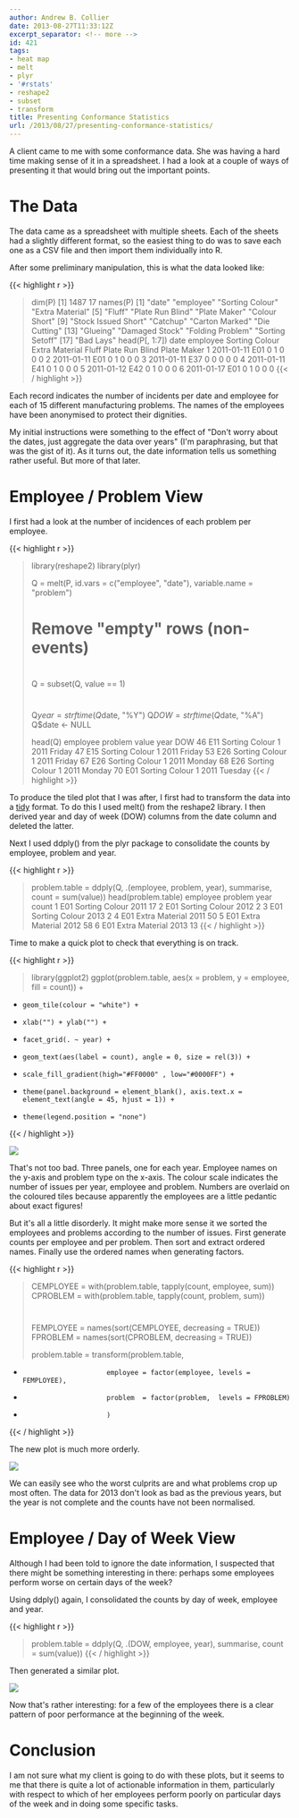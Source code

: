 ```yaml
---
author: Andrew B. Collier
date: 2013-08-27T11:33:12Z
excerpt_separator: <!-- more -->
id: 421
tags:
- heat map
- melt
- plyr
- '#rstats'
- reshape2
- subset
- transform
title: Presenting Conformance Statistics
url: /2013/08/27/presenting-conformance-statistics/
---
```


A client came to me with some conformance data. She was having a hard time making sense of it in a spreadsheet. I had a look at a couple of ways of presenting it that would bring out the important points.

# The Data

The data came as a spreadsheet with multiple sheets. Each of the sheets had a slightly different format, so the easiest thing to do was to save each one as a CSV file and then import them individually into R.

After some preliminary manipulation, this is what the data looked like:

{{< highlight r >}}
> dim(P)
[1] 1487   17
> names(P)
 [1] "date"               "employee"           "Sorting Colour"     "Extra Material"
 [5] "Fluff"              "Plate Run Blind"    "Plate Maker"        "Colour Short"
 [9] "Stock Issued Short" "Catchup"            "Carton Marked"      "Die Cutting"
[13] "Glueing"            "Damaged Stock"      "Folding Problem"    "Sorting Setoff"
[17] "Bad Lays"
> head(P[, 1:7])
        date employee Sorting Colour Extra Material Fluff Plate Run Blind Plate Maker
1 2011-01-11      E01              0              1     0               0           0
2 2011-01-11      E01              0              1     0               0           0
3 2011-01-11      E37              0              0     0               0           0
4 2011-01-11      E41              0              1     0               0           0
5 2011-01-12      E42              0              1     0               0           0
6 2011-01-17      E01              0              1     0               0           0
{{< / highlight >}}

Each record indicates the number of incidents per date and employee for each of 15 different manufacturing problems. The names of the employees have been anonymised to protect their dignities.

My initial instructions were something to the effect of "Don't worry about the dates, just aggregate the data over years" (I'm paraphrasing, but that was the gist of it). As it turns out, the date information tells us something rather useful. But more of that later.

# Employee / Problem View

I first had a look at the number of incidences of each problem per employee.

{{< highlight r >}}
 > library(reshape2)
> library(plyr)
>
> Q = melt(P, id.vars = c("employee", "date"), variable.name = "problem")
> #
> # Remove "empty" rows (non-events)
> #
> Q = subset(Q, value == 1)
> #
> Q$year = strftime(Q$date, "%Y")
> Q$DOW = strftime(Q$date, "%A")
> Q$date &lt;- NULL
>
> head(Q)
   employee        problem value year     DOW
46      E11 Sorting Colour     1 2011  Friday
47      E15 Sorting Colour     1 2011  Friday
53      E26 Sorting Colour     1 2011  Friday
67      E26 Sorting Colour     1 2011  Monday
68      E26 Sorting Colour     1 2011  Monday
70      E01 Sorting Colour     1 2011 Tuesday
{{< / highlight >}}

To produce the tiled plot that I was after, I first had to transform the data into a [tidy](http://vita.had.co.nz/papers/tidy-data.pdf)&nbsp;format. To do this I used melt() from the reshape2 library. I then derived year and day of week (DOW) columns from the date column and deleted the latter.

Next I used ddply() from the plyr package to consolidate the counts by employee, problem and year.

{{< highlight r >}}
> problem.table = ddply(Q, .(employee, problem, year), summarise, count = sum(value))
> head(problem.table)
  employee        problem year count
1      E01 Sorting Colour 2011    17
2      E01 Sorting Colour 2012     2
3      E01 Sorting Colour 2013     2
4      E01 Extra Material 2011    50
5      E01 Extra Material 2012    58
6      E01 Extra Material 2013    13
{{< / highlight >}}

Time to make a quick plot to check that everything is on track.

{{< highlight r >}}
> library(ggplot2)
> ggplot(problem.table, aes(x = problem, y = employee, fill = count)) +
+     geom_tile(colour = "white") +
+     xlab("") + ylab("") +
+     facet_grid(. ~ year) +
+     geom_text(aes(label = count), angle = 0, size = rel(3)) +
+     scale_fill_gradient(high="#FF0000" , low="#0000FF") +
+     theme(panel.background = element_blank(), axis.text.x = element_text(angle = 45, hjust = 1)) +
+     theme(legend.position = "none")
{{< / highlight >}}

<img src="{{ site.baseurl }}/static/img/2013/08/heatmap-employee-problem-unsorted.png">

That's not too bad. Three panels, one for each year. Employee names on the y-axis and problem type on the x-axis. The colour scale indicates the number of issues per year, employee and problem. Numbers are overlaid on the coloured tiles because apparently the employees are a little pedantic about exact figures!

But it's all a little disorderly. It might make more sense it we sorted the employees and problems according to the number of issues. First generate counts per employee and per problem. Then sort and extract ordered names. Finally use the ordered names when generating factors.

{{< highlight r >}}
> CEMPLOYEE = with(problem.table, tapply(count, employee, sum))
> CPROBLEM  = with(problem.table, tapply(count, problem, sum))
> #
> FEMPLOYEE = names(sort(CEMPLOYEE, decreasing = TRUE))
> FPROBLEM  = names(sort(CPROBLEM, decreasing = TRUE))
>
> problem.table = transform(problem.table,
+                          employee = factor(employee, levels = FEMPLOYEE),
+                          problem  = factor(problem,  levels = FPROBLEM)
+                          )
{{< / highlight >}}

The new plot is much more orderly.

<img src="{{ site.baseurl }}/static/img/2013/08/heatmap-employee-problem.png">

We can easily see who the worst culprits are and what problems crop up most often. The data for 2013 don't look as bad as the previous years, but the year is not complete and the counts have not been normalised.

# Employee / Day of Week View

Although I had been told to ignore the date information, I suspected that there might be something interesting in there: perhaps some employees perform worse on certain days of the week?

Using ddply() again, I consolidated the counts by day of week, employee and year.

{{< highlight r >}}
> problem.table = ddply(Q, .(DOW, employee, year), summarise, count = sum(value))
{{< / highlight >}}

Then generated a similar plot.

<img src="{{ site.baseurl }}/static/img/2013/08/heatmap-employee-dow1.png">

Now that's rather interesting: for a few of the employees there is a clear pattern of poor performance at the beginning of the week.

# Conclusion

I am not sure what my client is going to do with these plots, but it seems to me that there is quite a lot of actionable information in them, particularly with respect to which of her employees perform poorly on particular days of the week and in doing some specific tasks.
